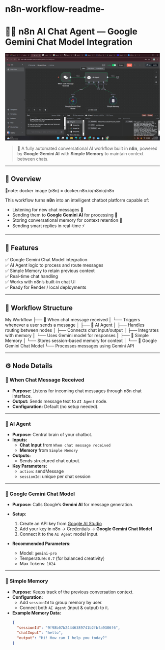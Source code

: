# n8n-workflow-readme-

# 🤖✨ n8n AI Chat Agent — Google Gemini Chat Model Integration

![Workflow Preview](./n8n.png)

> 🧠 A fully automated conversational AI workflow built in **n8n**, powered by **Google Gemini AI** with **Simple Memory** to maintain context between chats.

---

## 🌟 Overview
📝note: docker image (n8n) = docker.n8n.io/n8nio/n8n

This workflow turns **n8n** into an intelligent chatbot platform capable of:
- Listening for new chat messages 📨  
- Sending them to **Google Gemini AI** for processing 💬  
- Storing conversational memory for context retention 🧠  
- Sending smart replies in real-time ⚡  

---

## 🚀 Features

✅ Google Gemini Chat Model integration  
✅ AI Agent logic to process and route messages  
✅ Simple Memory to retain previous context  
✅ Real-time chat handling  
✅ Works with n8n’s built-in chat UI  
✅ Ready for Render / local deployments  

---

## 🧩 Workflow Structure

My Workflow
├── 📨 When chat message received
│ └── Triggers whenever a user sends a message
│
├── 🤖 AI Agent
│ ├── Handles routing between nodes
│ ├── Connects chat input/output
│ ├── Integrates with memory
│ └── Uses Gemini model for responses
│
├── 🧠 Simple Memory
│ └── Stores session-based memory for context
│
└── 🌈 Google Gemini Chat Model
└── Processes messages using Gemini API


---

## ⚙️ Node Details

### 📨 When Chat Message Received
- **Purpose:** Listens for incoming chat messages through n8n chat interface.
- **Output:** Sends message text to `AI Agent` node.
- **Configuration:** Default (no setup needed).

---

### 🤖 AI Agent
- **Purpose:** Central brain of your chatbot.
- **Inputs:**
  - **Chat Input** from `When chat message received`
  - **Memory** from `Simple Memory`
- **Outputs:**
  - Sends structured chat output.
- **Key Parameters:**
  - `action`: sendMessage  
  - `sessionId`: unique per chat session  

---

### 🌈 Google Gemini Chat Model
- **Purpose:** Calls Google’s **Gemini AI** for message generation.
- **Setup:**
  1. Create an API key from [Google AI Studio](https://aistudio.google.com/app/apikey)
  2. Add your key in n8n → Credentials → **Google Gemini Chat Model**
  3. Connect it to the `AI Agent` model input.

- **Recommended Parameters:**
  - Model: `gemini-pro`
  - Temperature: `0.7` (for balanced creativity)
  - Max Tokens: `1024`

---

### 🧠 Simple Memory
- **Purpose:** Keeps track of the previous conversation context.
- **Configuration:**
  - Add `sessionId` to group memory by user.
  - Connect both `AI Agent` (input & output) to it.
- **Example Memory Data:**
  ```json
  {
    "sessionId": "9f98b07b24446389741b2fbfa9306f6",
    "chatInput": "hello",
    "output": "Hi! How can I help you today?"
  }

